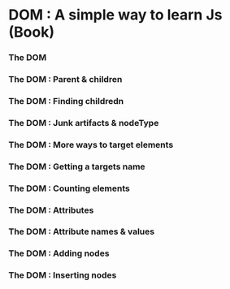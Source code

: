 # DOM : A simple way to learn Js (Book)

### The DOM

### The DOM : Parent & children

### The DOM : Finding childredn

### The DOM : Junk artifacts & nodeType

### The DOM : More ways to target elements

### The DOM : Getting a targets name

### The DOM : Counting elements

### The DOM : Attributes

### The DOM : Attribute names & values

### The DOM : Adding nodes

### The DOM : Inserting nodes
